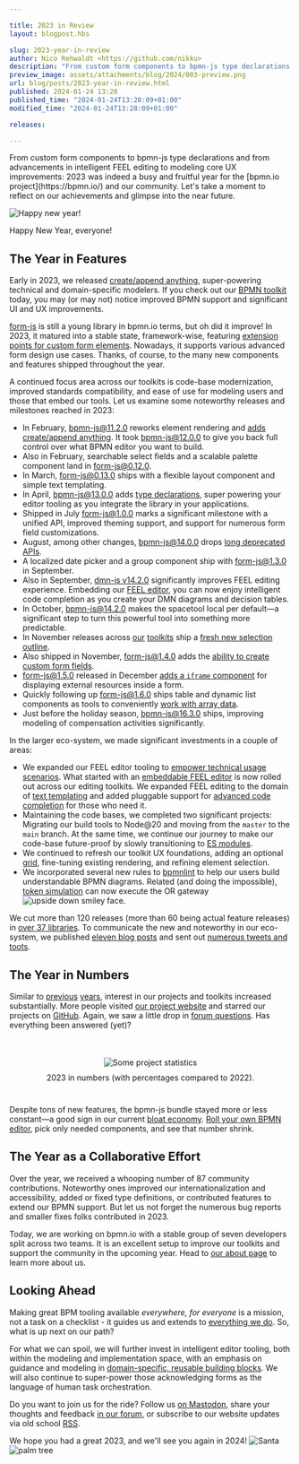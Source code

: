 ```yaml
---

title: 2023 in Review
layout: blogpost.hbs

slug: 2023-year-in-review
author: Nico Rehwaldt <https://github.com/nikku>
description: "From custom form components to bpmn-js type declarations and from advancements in intelligent FEEL editing to modeling core UX improvements: This post recaps 2023, a busy, good year for bpmn.io and the community."
preview_image: assets/attachments/blog/2024/003-preview.png
url: blog/posts/2023-year-in-review.html
published: 2024-01-24 13:28
published_time: "2024-01-24T13:28:09+01:00"
modified_time: "2024-01-24T13:28:09+01:00"

releases:

---
```



<p class="introduction">
  From custom form components to bpmn-js type declarations and from advancements in intelligent FEEL editing to modeling core UX improvements: 2023 was indeed a busy and fruitful year for the [bpmn.io project](https://bpmn.io/) and our community. Let's take a moment to reflect on our achievements and glimpse into the near future.
</p>

<!-- continue -->


<div class="figure condensed-size">
  <img src="{{ assets }}/attachments/blog/2024/003-fireworks.gif" alt="Happy new year!">
  <p class="caption">
    Happy New Year, everyone!
  </p>
</div>


## The Year in Features

Early in 2023, we released [create/append anything](./2023-bpmn-js-11-3-0-improved-rendering-create-append-anything.html), super-powering technical and domain-specific modelers. If you check out our [BPMN toolkit](https://bpmn.io/toolkit/bpmn-js/) today, you may (or may not) notice improved BPMN support and significant UI and UX improvements.

[form-js](https://bpmn.io/toolkit/form-js/) is still a young library in bpmn.io terms, but oh did it improve! In 2023, it matured into a stable state, framework-wise, featuring [extension points for custom form elements](./2023-custom-form-components.html). Nowadays, it supports various advanced form design use cases. Thanks, of course, to the many new components and features shipped throughout the year.

A continued focus area across our toolkits is code-base modernization, improved standards compatibility, and ease of use for modeling users and those that embed our tools. Let us examine some noteworthy releases and milestones reached in 2023:

* In February, [bpmn-js@11.2.0](https://github.com/bpmn-io/bpmn-js/blob/main/CHANGELOG.md#1120) reworks element rendering and [adds create/append anything](./2023-bpmn-js-11-3-0-improved-rendering-create-append-anything.html). It took [bpmn-js@12.0.0](https://github.com/bpmn-io/bpmn-js/blob/main/CHANGELOG.md#1200) to give you back full control over what BPMN editor you want to build.
* Also in February, searchable select fields and a scalable palette component land in [form-js@0.12.0](https://github.com/bpmn-io/form-js/blob/develop/packages/form-js/CHANGELOG.md#0120).
* In March, [form-js@0.13.0](https://github.com/bpmn-io/form-js/blob/develop/packages/form-js/CHANGELOG.md#0130) ships with a flexible layout component and simple text templating.
* In April, [bpmn-js@13.0.0](https://github.com/bpmn-io/bpmn-js/blob/develop/CHANGELOG.md#1300) adds [type declarations](./2024-bpmn-js-type-declarations.html), super powering your editor tooling as you integrate the library in your applications.
* Shipped in July [form-js@1.0.0](https://github.com/bpmn-io/form-js/blob/develop/packages/form-js/CHANGELOG.md#100) marks a significant milestone with a unified API, improved theming support, and support for numerous form field customizations.
* August, among other changes, [bpmn-js@14.0.0](https://github.com/bpmn-io/bpmn-js/blob/develop/CHANGELOG.md#1400) drops [long deprecated APIs](./2023-dropping-legacy-callback-style-apis.html).
* A localized date picker and a group component ship with [form-js@1.3.0](https://github.com/bpmn-io/form-js/blob/develop/packages/form-js/CHANGELOG.md#130) in September.
* Also in September, [dmn-js v14.2.0](https://github.com/bpmn-io/dmn-js/blob/develop/packages/dmn-js/CHANGELOG.md#1430) significantly improves FEEL editing experience. Embedding our [FEEL editor](https://github.com/bpmn-io/feel-editor), you can now enjoy intelligent code completion as you create your DMN diagrams and decision tables.
* In October, [bpmn-js@14.2.0](https://github.com/bpmn-io/bpmn-js/blob/develop/CHANGELOG.md#1420) makes the spacetool local per default—a significant step to turn this powerful tool into something more predictable.
* In November releases across [our](https://github.com/bpmn-io/bpmn-js/blob/develop/CHANGELOG.md#1500) [toolkits](https://github.com/bpmn-io/dmn-js/blob/develop/packages/dmn-js/CHANGELOG.md#1470) ship a [fresh new selection outline](./2023-reworked-element-selection.html).
* Also shipped in November, [form-js@1.4.0](https://github.com/bpmn-io/form-js/blob/develop/packages/form-js/CHANGELOG.md#140) adds the [ability to create custom form fields](./2023-custom-form-components.html).
* [form-js@1.5.0](https://github.com/bpmn-io/form-js/blob/develop/packages/form-js/CHANGELOG.md#150) released in December [adds a `iframe` component](./2023-form-js-1-5-0-building-complex-forms.html) for displaying external resources inside a form.
* Quickly following up [form-js@1.6.0](https://github.com/bpmn-io/form-js/blob/develop/packages/form-js/CHANGELOG.md#160) ships table and dynamic list components as tools to conveniently [work with array data](./2024-form-js-1-6-dynamic-list-and-table.html).
* Just before the holiday season, [bpmn-js@16.3.0](https://github.com/bpmn-io/bpmn-js/blob/develop/CHANGELOG.md#1630) ships, improving modeling of compensation activities significantly.

In the larger eco-system, we made significant investments in a couple of areas:

* We expanded our FEEL editor tooling to [empower technical usage scenarios](https://nikku.github.io/talks/2023-language-tooling/). What started with an [embeddable FEEL editor](https://github.com/bpmn-io/feel-editor) is now rolled out across our editing toolkits. We expanded FEEL editing to the domain of [text templating](https://github.com/bpmn-io/feelers) and added pluggable support for [advanced code completion](https://github.com/bpmn-io/variable-resolver) for those who need it.
* Maintaining the code bases, we completed two significant projects: Migrating our build tools to Node@20 and moving from the `master` to the `main` branch. At the same time, we continue our journey to make our code-base future-proof by slowly transitioning to [ES modules](https://hacks.mozilla.org/2018/03/es-modules-a-cartoon-deep-dive/).
* We continued to refresh our toolkit UX foundations,  adding an optional [grid](https://github.com/bpmn-io/diagram-js-grid), fine-tuning existing rendering, and refining element selection.
* We incorporated several new rules to [bpmnlint](https://github.com/bpmn-io/bpmnlint) to help our users build understandable BPMN diagrams. Related (and doing the impossible), [token simulation](https://github.com/bpmn-io/bpmn-js-token-simulation) can now execute the OR gateway <img class="emoji" src="https://cdn.jsdelivr.net/gh/twitter/twemoji@14.0.2/assets/svg/1f643.svg" alt="upside down smiley face" title=":)">.

We cut more than 120 releases (more than 60 being actual feature releases) in [over 37 libraries](https://github.com/bpmn-io). To communicate the new and noteworthy in our eco-system, we published [eleven blog posts](https://bpmn.io/blog/) and sent out [numerous tweets and toots](https://fosstodon.org/@bpmn_io).


## The Year in Numbers

Similar to [previous](./2021-year-in-review.html) [years](./2022-year-in-review.html), interest in our projects and toolkits increased substantially.
More people visited [our project website](https://bpmn.io/) and starred our projects on [GitHub](https://github.com/bpmn-io). Again, we saw a little drop in [forum questions](https://forum.bpmn.io/). Has everything been answered (yet)?

<div class="figure no-border condensed-size" style="margin: 50px 0 40px 0; text-align: center">
  <img src="{{ assets }}/attachments/blog/2024/003-stats.png" alt="Some project statistics" >
  <p class="caption" style="margin-top: 10px">
    2023 in numbers (with percentages compared to 2022).
  </p>
</div>

Despite tons of new features, the bpmn-js bundle stayed more or less constant—a good sign in our current [bloat economy](https://bundlephobia.com/). [Roll your own BPMN editor](https://github.com/bpmn-io/bpmn-js/pull/1252), pick only needed components, and see that number shrink.


## The Year as a Collaborative Effort

Over the year, we received a whooping number of 87 community contributions. Noteworthy ones improved our internationalization and accessibility, added or fixed type definitions, or contributed features to extend our BPMN support. But let us not forget the numerous bug reports and smaller fixes folks contributed in 2023.

Today, we are working on bpmn.io with a stable group of seven developers split across two teams. It is an excellent setup to improve our toolkits and support the community in the upcoming year. Head to [our about page](https://bpmn.io/about/) to learn more about us.


## Looking Ahead <a name="looking-ahead"></a>

Making great BPM tooling available _everywhere, for everyone_ is a mission, not a task on a checklist - it guides us and extends to [everything we do](./2023-the-case-for-bpmn-token-simulation.html). So, what is up next on our path?

For what we can spoil, we will further invest in intelligent editor tooling, both within the modeling and implementation space, with an emphasis on guidance and modeling in [domain-specific, reusable building blocks](https://github.com/bpmn-io/element-templates). We will also continue to super-power those acknowledging forms as the language of human task orchestration.

Do you want to join us for the ride? Follow us [on Mastodon](https://fosstodon.org/@bpmn_io), share your thoughts and feedback [in our forum](https://forum.bpmn.ion), or subscribe to our website updates via old school [RSS](https://rss.com/blog/how-do-rss-feeds-work/).

We hope you had a great 2023, and we'll see you again in 2024! <img class="emoji" src="https://cdn.jsdelivr.net/gh/twitter/twemoji@14.0.2/assets/svg/1f385-1f3fe.svg" alt="Santa" title="Ho!"> <img class="emoji" src="https://cdn.jsdelivr.net/gh/twitter/twemoji@14.0.2/assets/svg/1f334.svg" alt="palm tree" title="Yo!">

